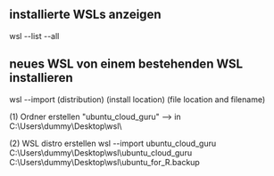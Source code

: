 ## installierte WSLs anzeigen
wsl --list --all

## neues WSL von einem bestehenden WSL installieren
wsl --import (distribution) (install location) (file location and filename)  

(1) Ordner erstellen "ubuntu_cloud_guru"
--> in C:\Users\dummy\Desktop\wsl\

(2) WSL distro erstellen
wsl --import ubuntu_cloud_guru C:\Users\dummy\Desktop\wsl\ubuntu_cloud_guru C:\Users\dummy\Desktop\wsl\ubuntu_for_R.backup
